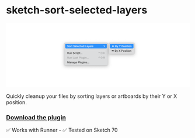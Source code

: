 # sketch-sort-selected-layers

![Cover Illustration](https://raw.githubusercontent.com/ludovic-loridan/sketch-sort-selected-layers/master/assets/readme_cover.png)

Quickly cleanup your files by sorting layers or artboards by their Y or X position.

### [Download the plugin](../../releases/latest/download/sketch-sort-selected-layers.sketchplugin.zip)

✅ Works with Runner - ✅ Tested on Sketch 70


